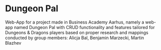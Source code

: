 # Dungeon Pal

Web-App for a project made in Business Academy Aarhus, namely a web-app named Dungeon Pal with CRUD functionality and features tailored for Dungeons & Dragons players based on proper research and mappings conducted by group members: Alicja Bal, Benjamin Marzecki, Martin Blazhev
